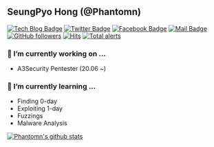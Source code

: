 ## SeungPyo Hong (@Phantomn)

[![Tech Blog Badge](https://img.shields.io/badge/-Tech%20blog-black?style=flat-square&logo=github&link=https://Phantomn.github.io/)](https://Phantomn.github.io/)
[![Twitter Badge](https://img.shields.io/badge/-@Ph4nt0mm-1ca0f1?style=flat-square&labelColor=1ca0f1&logo=twitter&logoColor=white&link=https://twitter.com/Ph4nt0mm)](https://twitter.com/Ph4nt0mm)
[![Facebook Badge](https://img.shields.io/badge/facebook-1877f2?style=flat-square&logo=facebook&logoColor=white&link=https://www.facebook.com/Ph4ntomn)](https://www.facebook.com/Ph4ntomn)
[![Mail Badge](https://img.shields.io/badge/Contact-newbiepwner%40kakao.com-blue?style=flat-square)](mailto:newbiepwner@kakao.com)
[![GitHub followers](https://img.shields.io/github/followers/Phantomn.svg?style=flat-square&label=Followers&maxAge=2592000)](https://github.com/Phantomn?tab=followers)
[![Hits](https://hits.seeyoufarm.com/api/count/incr/badge.svg?url=https%3A%2F%2Fgithub.com%2FPhantomn&count_bg=%233D69C8&title_bg=%23555555&icon=github.svg&icon_color=%23E7E7E7&title=hits&edge_flat=true)](https://hits.seeyoufarm.com)
[![Total alerts](https://img.shields.io/lgtm/alerts/g/lighttpd/lighttpd1.4.svg?logo=lgtm&logoWidth=18)](https://lgtm.com/projects/g/lighttpd/lighttpd1.4/alerts/)


### 🔭 I’m currently working on ...
  - A3Security Pentester (20.06 ~)
### 🌱 I’m currently learning ...
  - Finding 0-day
  - Exploiting 1-day
  - Fuzzings
  - Malware Analysis


[![Phantomn's github stats](https://github-readme-stats.vercel.app/api?username=Phantomn)](https://github.com/anuraghazra/github-readme-stats)

<!--
**Phantomn/Phantomn** is a ✨ _special_ ✨ repository because its `README.md` (this file) appears on your GitHub profile.

Here are some ideas to get you started:

- 🔭 I’m currently working on ...
  - Vulnerability research
- 🌱 I’m currently learning ...
  - Finding 0-day
  - Exploiting 1-day
  - Fuzzings
  - OS architectures
  - Programming language
    - Golang
- 👯 I’m looking to collaborate on ...
- 🤔 I’m looking for help with ...
- 💬 Ask me about ...
- 📫 How to reach me: ...
  - Facebook: [https://www.facebook.com/Phantomn.pwn](https://www.facebook.com/Phantomn.pwn)
  - Twitter: [https://twitter.com/Phantomn_pwn](https://twitter.com/Phantomn_pwn)
- 😄 Pronouns: ...
- ⚡ Fun fact: ...
-->
